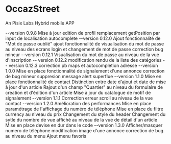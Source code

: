 # OccazStreet
An Pisix Labs Hybrid mobile APP

--version 0.9.8
Mise à jour edition de profil
remplacement getPosition par input de localisation autocomplete
--version 0.12.0
Ajout fonctionnalité de "Mot de passe oublié"
ajout fonctionnalité de visualisation du mot de passe au niveau des ecrans login et changement de mot de passe
correction bug mineur
--version 0.12.1
Visualisation du mot de passe au niveau de la vue d'inscription
-- version 0.12.2
modification rendu de la liste des catégories
-- version 0.12.3
correction pb maps et autocompletion adresse
--version 1.0.0
Mise en place fonctionnalité de signalement d'une annonce
correction de bug mineur
suppresion message alert superflue
--version 1.1.0
Mise en place fonctionnalité de contact
Distinction entre date d'ajout et date de mise à jour d'un article
Rajout d'un champ "Quartier" au niveau du formulaire de creation et d'édition d'un article
Mise à jour du catalogue de motif de signalement
--version 1.1.1
Correction erreur scroll au niveau de la vue contact
--version 1.2.0
Amélioration des performances 
Mise en place paramétrage  de l'affichage du numéro de téléphone
Mise en place du filtre currency au niveau du prix
Changement du style du header
Changement du sytle du nombre de vue affiché au niveau de la vue de détail d'un article
Mise en place devise en dur dans le code
--version 1.3.0
Afficher/masquer numero de téléphone
modification image d'une annonce
correction de bug au niveau du menu
Ajout menu favoris